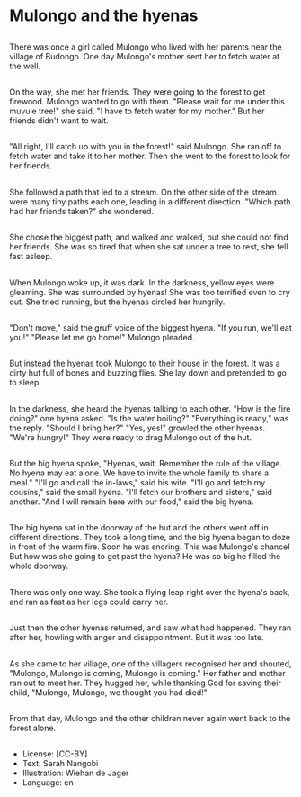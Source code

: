 # Mulongo and the hyenas

##
There was once a girl called
Mulongo who lived with her
parents near the village of
Budongo.
One day Mulongo's mother sent
her to fetch water at the well.

##
On the way, she met her
friends. They were going to the
forest to get firewood. Mulongo
wanted to go with them.
"Please wait for me under this
muvule tree!" she said, "I have
to fetch water for my mother."
But her friends didn't want to
wait.

##
"All right, I'll catch up with you
in the forest!" said Mulongo.
She ran off to fetch water and
take it to her mother.
Then she went to the forest to
look for her friends.

##
She followed a path that led to
a stream.
On the other side of the stream
were many tiny paths each one,
leading in a different direction.
"Which path had her friends
taken?" she wondered.

##
She chose the biggest path, and
walked and walked, but she
could not find her friends.
She was so tired that when she
sat under a tree to rest, she fell
fast asleep.

##
When Mulongo woke up, it was
dark. In the darkness, yellow
eyes were gleaming. She was
surrounded by hyenas!
She was too terrified even to
cry out. She tried running, but
the hyenas circled her hungrily.

##
"Don't move," said the gruff
voice of the biggest hyena.
"If you run, we'll eat you!"
"Please let me go home!"
Mulongo pleaded.

##
But instead the hyenas took
Mulongo to their house in the
forest. It was a dirty hut full of
bones and buzzing flies.
She lay down and pretended to
go to sleep.

##
In the darkness, she heard the
hyenas talking to each other.
"How is the fire doing?" one
hyena asked. "Is the water
boiling?"
"Everything is ready," was the
reply. "Should I bring her?"
"Yes, yes!" growled the other
hyenas. "We're hungry!"
They were ready to drag
Mulongo out of the hut.

##
But the big hyena spoke,
"Hyenas, wait. Remember the
rule of the village. No hyena
may eat alone. We have to
invite the whole family to share
a meal."
"I'll go and call the in-laws,"
said his wife.
"I'll go and fetch my cousins,"
said the small hyena.
"I'll fetch our brothers and
sisters," said another.
"And I will remain here with our
food," said the big hyena.

##
The big hyena sat in the
doorway of the hut and the
others went off in different
directions.
They took a long time, and the
big hyena began to doze in
front of the warm fire. Soon he
was snoring.
This was Mulongo's chance! But
how was she going to get past
the hyena? He was so big he
filled the whole doorway.

##
There was only one way.
She took a flying leap right over
the hyena's back, and ran as
fast as her legs could carry her.

##
Just then the other hyenas
returned, and saw what had
happened. They ran after her,
howling with anger and
disappointment.
But it was too late.

##
As she came to her village, one
of the villagers recognised her
and shouted, "Mulongo,
Mulongo is coming, Mulongo is
coming."
Her father and mother ran out
to meet her. They hugged her,
while thanking God for saving
their child, "Mulongo, Mulongo,
we thought you had died!"

##
From that day, Mulongo and the other children never again went back to the
forest alone.

##
* License: [CC-BY]
* Text: Sarah Nangobi
* Illustration: Wiehan de Jager
* Language: en
